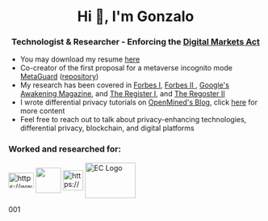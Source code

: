 <h1 align="center">Hi 👋, I'm Gonzalo</h1>

<h3 align="center">
  Technologist & Researcher - Enforcing the 
  <a href="https://commission.europa.eu/strategy-and-policy/priorities-2019-2024/europe-fit-digital-age/digital-markets-act-ensuring-fair-and-open-digital-markets_en">
    Digital Markets Act
  </a>
</h3>

<ul>
  <li>You may download my resume <a href="https://github.com/gonzalo-munillag/Resume/raw/main/Resume.pdf">here</a></li>

  <li>Co-creator of the first proposal for a metaverse incognito mode <a href="https://rdi.berkeley.edu/metaverse/">MetaGuard</a> (<a href="https://github.com/MetaGuard">repository</a>)</li>

  <li>My research has been covered in <a href="https://www.forbes.com/sites/dylansloan/2022/08/09/worried-your-phone-is-spying-on-you-just-wait-until-youre-inside-it/?sh=5960119c5794">Forbes I</a>, <a href="https://www.forbes.com/sites/craigsmith/2024/07/11/new-privacy-tools-promise-protection-from-prying-eyes/">Forbes II </a>, <a href="https://about.google/intl/de_AE/stories/differential-privacy/">Google's Awakening Magazine</a>, and <a href="https://www.theregister.com/2022/07/29/metaverse_privacy_study/">The Register I</a>, and <a href="https://www.theregister.com/2022/08/18/metaguard_promises_protection_from_metaverse/">The Regoster II</a></li>

  <li>I wrote differential privacy tutorials on <a href="https://blog.openmined.org/author/gonzalo/">OpenMined's Blog</a>, click <a href="https://github.com/gonzalo-munillag/Blog">here</a> for more content</li>

  <li>Feel free to reach out to talk about privacy-enhancing technologies, differential privacy, blockchain, and digital platforms</li>
</ul>

<h3 align="left">Worked and researched for:</h3>
<p align="left">
<a href="https://www.tum.de/en/" target="blank"><img align="center" src="https://upload.wikimedia.org/wikipedia/commons/c/c8/Logo_of_the_Technical_University_of_Munich.svg" alt="https://www.tum.de/en/" height="30" width="50" /></a>
<a href="https://eecs.berkeley.edu/" target="blank"><img align="center" src="https://petris.org/wp-content/uploads/2018/05/UC-Berkeley-Logo-300x300.png" height="50" width="50" /></a>
<a href="https://www.bmw.com/en/index.html" target="blank"><img align="center" src="https://www.bmw.com/etc.clientlibs/settings/wcm/designs/bmwcom/base/resources/ci2020/img/logo-light.svg" alt="https://www.bmw.com/en/index.html" height="40" width="40" /></a>
<a href="https://commission.europa.eu/strategy-and-policy/priorities-2019-2024/europe-fit-digital-age/digital-markets-act-ensuring-fair-and-open-digital-markets_en" target="_blank">
  <img align="center" src="https://upload.wikimedia.org/wikipedia/commons/thumb/8/84/European_Commission.svg/2560px-European_Commission.svg.png" alt="EC Logo" height="70" width="100">
</a>

</p>



<!-- <h3 align="left">Connect with me:</h3>
<p align="left">
<a href="https://twitter.com/g_munilla" target="blank"><img align="center" src="https://www.imore.com/sites/imore.com/files/styles/large/public/field/image/2019/12/twitter-logo.jpg" height="30" width="40" /></a>
<a href="https://www.linkedin.com/in/gonzalo-munilla/" target="blank"><img align="center" src="https://logospng.org/download/linkedin/logo-linkedin-icon-2048.png" alt="https://www.linkedin.com/in/gonzalo-munilla/" height="40" width="40" /></a>
</p>-->

<!-- <h3 align="left">Languages and Tools:</h3>
<p align="left">
<a href="https://www.python.org" target="_blank"> <img src="https://raw.githubusercontent.com/devicons/devicon/master/icons/python/python-original.svg" alt="python" width="40" height="40"/> </a> 
<a href="https://pytorch.org/" target="_blank"> <img src="https://www.vectorlogo.zone/logos/pytorch/pytorch-icon.svg" alt="pytorch" width="40" height="40"/> </a> 
<a href="https://www.tensorflow.org" target="_blank"> <img src="https://www.vectorlogo.zone/logos/tensorflow/tensorflow-icon.svg" alt="tensorflow" width="40" height="40"/> 
<a href="https://docs.soliditylang.org/en/v0.8.3/" target="_blank"> <img src="https://github.com/vscode-icons/vscode-icons/blob/master/icons/file_type_solidity.svg" alt="solidity" width="40" height="40"/> </a> </p>

<p><img align="center" src="https://github-readme-stats.vercel.app/api/top-langs?username=gonzalo-munillag&show_icons=true&locale=en&layout=compact" alt="gonzalo-munillag" /></p> -->

001
